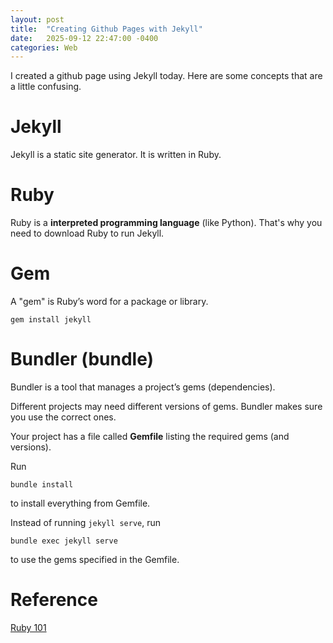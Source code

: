 ```yaml
---
layout: post
title:  "Creating Github Pages with Jekyll"
date:   2025-09-12 22:47:00 -0400
categories: Web
---
```

I created a github page using Jekyll today. Here are some concepts that are a little confusing.

# Jekyll
Jekyll is a static site generator. It is written in Ruby.

# Ruby
Ruby is a **interpreted programming language** (like Python). That's why you need to download Ruby to run Jekyll.

# Gem
A "gem" is Ruby’s word for a package or library.

```shell
gem install jekyll
```

# Bundler (bundle)
Bundler is a tool that manages a project’s gems (dependencies). 

Different projects may need different versions of gems. Bundler makes sure you use the correct ones.

Your project has a file called **Gemfile** listing the required gems (and versions). 

Run
```shell
bundle install
```
to install everything from Gemfile.

Instead of running `jekyll serve`, run
```shell
bundle exec jekyll serve
```
to use the gems specified in the Gemfile.

# Reference
[Ruby 101](https://jekyllrb.com/docs/ruby-101/)